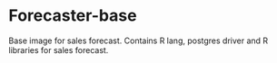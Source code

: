 Forecaster-base
===============

Base image for sales forecast. Contains R lang, postgres driver and R libraries
for sales forecast.
